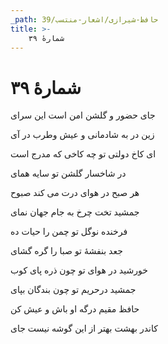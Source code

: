 ```yaml
---
_path: حافظ-شیرازی/اشعار-منتسب/39
title: >-
    شمارهٔ ۳۹
---
```

# شمارهٔ ۳۹

<div class="b" id="bn1"><div class="m1"><p>جای حضور و گلشن امن است این سرای</p></div>
<div class="m2"><p>زین در به شادمانی و عیش وطرب در آی</p></div></div>
<div class="b" id="bn2"><div class="m1"><p>ای کاخ دولتی تو چه کاخی که مدرج است</p></div>
<div class="m2"><p>در شاخسار گلشن تو سایه همای</p></div></div>
<div class="b" id="bn3"><div class="m1"><p>هر صبح در هوای درت می کند صبوح</p></div>
<div class="m2"><p>جمشید تخت چرخ به جام جهان نمای</p></div></div>
<div class="b" id="bn4"><div class="m1"><p>فرخنده نوگل تو چمن را حیات ده</p></div>
<div class="m2"><p>جعد بنفشهٔ تو صبا را گره گشای</p></div></div>
<div class="b" id="bn5"><div class="m1"><p>خورشید در هوای تو چون ذره پای کوب</p></div>
<div class="m2"><p>جمشید درحریم تو چون بندگان بپای</p></div></div>
<div class="b" id="bn6"><div class="m1"><p>حافظ مقیم درگه او باش و عیش کن</p></div>
<div class="m2"><p>کاندر بهشت بهتر از این گوشه نیست جای</p></div></div>
